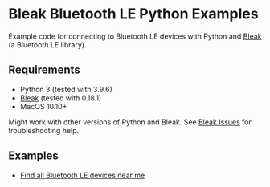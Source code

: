 # Bleak Bluetooth LE Python Examples

Example code for connecting to Bluetooth LE devices with Python and [Bleak](https://github.com/hbldh/bleak) (a Bluetooth LE library).

## Requirements

* Python 3 (tested with 3.9.6)
* [Bleak](https://github.com/hbldh/bleak) (tested with 0.18.1)
* MacOS 10.10+

Might work with other versions of Python and Bleak. See [Bleak Issues](https://github.com/hbldh/bleak/issues) for troubleshooting help.

## Examples

* [Find all Bluetooth LE devices near me](https://github.com/protobioengineering/bleak-python-examples/blob/main/static_ble_scanner.py)
